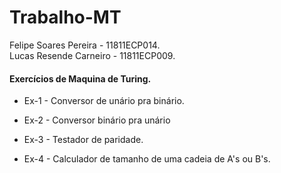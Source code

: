 # Trabalho-MT

Felipe Soares Pereira   - 11811ECP014.  
Lucas Resende Carneiro  - 11811ECP009.
        
<h4>Exercícios de Maquina de Turing.</h4>

* Ex-1 - Conversor de unário pra binário.

* Ex-2 - Conversor binário pra unário

* Ex-3 - Testador de paridade.

* Ex-4 - Calculador de tamanho de uma cadeia de A's ou B's.
